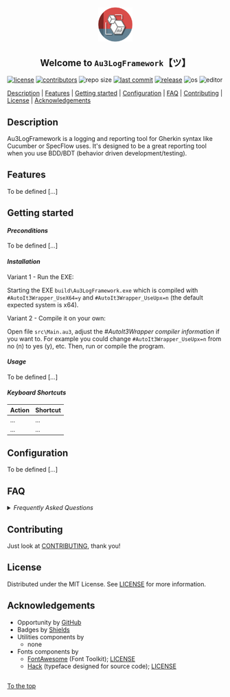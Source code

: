 #####

<p align="center">
    <img src="media/images/icon.png" width="80" />
    <h2 align="center">Welcome to <code>Au3LogFramework</code>【ツ】</h2>
</p>

[![license](https://img.shields.io/badge/license-MIT-ff69b4.svg?style=flat-square&logo=spdx)](https://github.com/Sven-Seyfert/Au3LogFramework/blob/master/LICENSE.md)
[![contributors](https://img.shields.io/github/contributors/Sven-Seyfert/Au3LogFramework.svg?style=flat-square&logo=github)](https://github.com/Sven-Seyfert/Au3LogFramework/graphs/contributors)
![repo size](https://img.shields.io/github/repo-size/Sven-Seyfert/Au3LogFramework.svg?style=flat-square&logo=github)
[![last commit](https://img.shields.io/github/last-commit/Sven-Seyfert/Au3LogFramework.svg?style=flat-square&logo=github)](https://github.com/Sven-Seyfert/Au3LogFramework/commits/master)
[![release](https://img.shields.io/github/release/Sven-Seyfert/Au3LogFramework.svg?style=flat-square&logo=github)](https://github.com/Sven-Seyfert/Au3LogFramework/releases/latest)
![os](https://img.shields.io/badge/os-windows-yellow.svg?style=flat-square&logo=windows)
![editor](https://img.shields.io/badge/editor-VSCode-blueviolet.svg?style=flat-square&logo=visual-studio-code)

[Description](#description) | [Features](#features) | [Getting started](#getting-started) | [Configuration](#configuration) | [FAQ](#faq) | [Contributing](#contributing) | [License](#license) | [Acknowledgements](#acknowledgements)

## Description

Au3LogFramework is a logging and reporting tool for Gherkin syntax like Cucumber or SpecFlow uses. It's designed to be a great reporting tool when you use BDD/BDT (behavior driven development/testing).

## Features

To be defined [...]

## Getting started

#### *Preconditions*

To be defined [...]

#### *Installation*

Variant 1 - Run the EXE:

Starting the EXE `build\Au3LogFramework.exe` which is compiled with `#AutoIt3Wrapper_UseX64=y` and `#AutoIt3Wrapper_UseUpx=n` (the default expected system is x64).

Variant 2 - Compile it on your own:

Open file `src\Main.au3`, adjust the *#AutoIt3Wrapper compiler information* if you want to. For example you could change `#AutoIt3Wrapper_UseUpx=n` from no (n) to yes (y), etc.
Then, run or compile the program.

#### *Usage*

To be defined [...]

#### *Keyboard Shortcuts*

| Action | Shortcut |
| :---   | :---     |
| ...    | ...      |
| ...    | ...      |

## Configuration

To be defined [...]

## FAQ

<details>
<summary><i>Frequently Asked Questions</i></summary><br>

  <details>
  <summary><code>1. How to [...]</code></summary><p>

  **Q:** Is there a frequently asked question already?<br>
  **A:** No, not yet.

  <br></p></details>

  <details>
  <summary><code>2. How to [...]</code></summary><p>

  **Q:** [...]?<br>
  **A:** [...].

  <br></p></details>

</details>

## Contributing

Just look at [CONTRIBUTING](https://github.com/Sven-Seyfert/Au3LogFramework/blob/master/docs/CONTRIBUTING.md), thank you!

## License

Distributed under the MIT License. See [LICENSE](https://github.com/Sven-Seyfert/Au3LogFramework/blob/master/LICENSE.md) for more information.

## Acknowledgements

- Opportunity by [GitHub](https://github.com)
- Badges by [Shields](https://shields.io)
- Utilities components by
  - none
- Fonts components by
  - [FontAwesome](https://fontawesome.com) (Font Toolkit); [LICENSE](https://github.com/Sven-Seyfert/Au3LogFramework/blob/master/fonts/fontAwesome/licenses)
  - [Hack](https://github.com/source-foundry/Hack) (typeface designed for source code); [LICENSE](https://github.com/Sven-Seyfert/Au3LogFramework/blob/master/fonts/hack/licenses)

##

[To the top](#)
